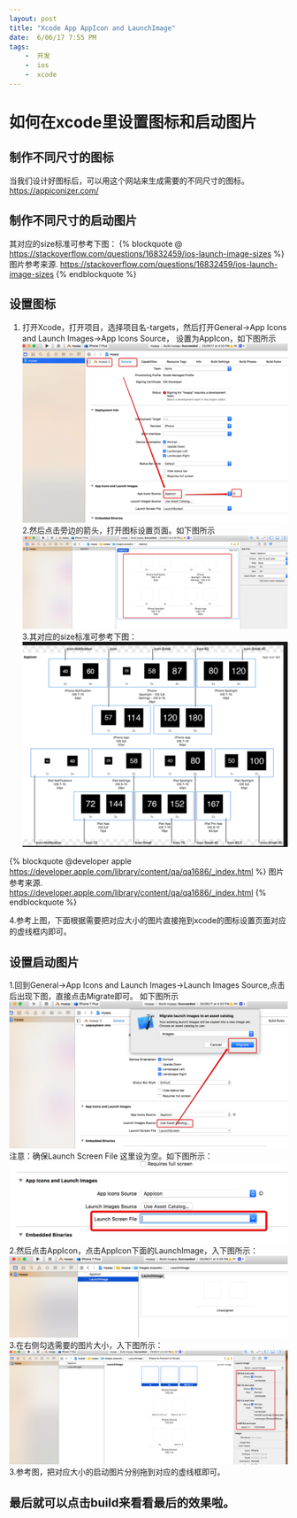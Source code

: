 ```yaml
---
layout: post
title: "Xcode App AppIcon and LaunchImage"
date:  6/06/17 7:55 PM
tags: 
	-  开发
	-  ios
	-  xcode
---
```

# 如何在xcode里设置图标和启动图片
## 制作不同尺寸的图标
当我们设计好图标后，可以用这个网站来生成需要的不同尺寸的图标。https://appiconizer.com/
## 制作不同尺寸的启动图片
其对应的size标准可参考下图：[](images/xcode-icons6.png)
{% blockquote @ https://stackoverflow.com/questions/16832459/ios-launch-image-sizes %}
图片参考来源. https://stackoverflow.com/questions/16832459/ios-launch-image-sizes
{% endblockquote %}

## 设置图标
1. 打开Xcode，打开项目，选择项目名-targets，然后打开General->App Icons and Launch Images->App Icons Source，
设置为AppIcon，如下图所示![](images/xcode-icons1.png) 
2.然后点击旁边的箭头，打开图标设置页面。如下图所示![](images/xcode-icons2.png) 
3.其对应的size标准可参考下图：![](images/xcode-icons3.png) 

{% blockquote @developer apple https://developer.apple.com/library/content/qa/qa1686/_index.html %}
图片参考来源. https://developer.apple.com/library/content/qa/qa1686/_index.html
{% endblockquote %}

4.参考上图，下面根据需要把对应大小的图片直接拖到xcode的图标设置页面对应的虚线框内即可。

## 设置启动图片

1.回到General->App Icons and Launch Images->Launch Images Source,点击后出现下图，直接点击Migrate即可。
如下图所示![](images/xcode-icons4.png) 
注意：确保Launch Screen File  这里设为空。如下图所示：
![](images/xcode-icons8.png) 
2.然后点击AppIcon，点击AppIcon下面的LaunchImage，入下图所示：![](images/xcode-icons5.png) 
3.在右侧勾选需要的图片大小，入下图所示：![](images/xcode-icons7.png) 
3.参考图[](images/xcode-icons6.png)，把对应大小的启动图片分别拖到对应的虚线框即可。
 ## 最后就可以点击build来看看最后的效果啦。
